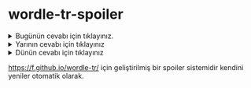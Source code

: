 # wordle-tr-spoiler

<details>
  <summary>Bugünün cevabı için tıklayınız.</summary>
  <br>
    <b> evdeş </b>
</details>

<details>
  <summary>Yarının cevabı için tıklayınız</summary>
  <br>
   <b> kıray </b>
</details>

<details>
  <summary>Dünün cevabı için tıklayınız </summary>
  <br>
  <b> şalak </b>
</details>

https://f.github.io/wordle-tr/ için geliştirilmiş bir spoiler sistemidir kendini yeniler otomatik olarak.

